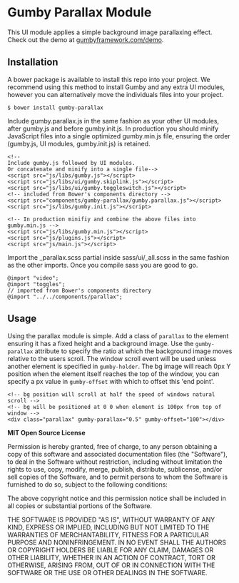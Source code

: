 Gumby Parallax Module
=====================

This UI module applies a simple background image parallaxing effect. Check out the demo at [gumbyframework.com/demo](http://gumbyframework.com/demo).

Installation
------------

A bower package is available to install this repo into your project. We recommend using this method to install Gumby and any extra UI modules, however you can alternatively move the individuals files into your project.

	$ bower install gumby-parallax

Include gumby.parallax.js in the same fashion as your other UI modules, after gumby.js and before gumby.init.js. In production you should minify JavaScript files into a single optimized gumby.min.js file, ensuring the order (gumby.js, UI modules, gumby.init.js) is retained. 

	<!--
	Include gumby.js followed by UI modules.
	Or concatenate and minify into a single file-->
	<script src="js/libs/gumby.js"></script>
	<script src="js/libs/ui/gumby.skiplink.js"></script>
	<script src="js/libs/ui/gumby.toggleswitch.js"></script>
	<!-- included from Bower's components directory -->
	<script src="components/gumby-parallax/gumby.parallax.js"></script>
	<script src="js/libs/gumby.init.js"></script>
	
	<!-- In production minifiy and combine the above files into gumby.min.js -->
	<script src="js/libs/gumby.min.js"></script>
	<script src="js/plugins.js"></script>
	<script src="js/main.js"></script>
	
Import the _parallax.scss partial inside sass/ui/_all.scss in the same fashion as the other imports. Once you compile sass you are good to go.

	@import "video";
	@import "toggles";
	// imported from Bower's components directory
	@import "../../components/parallax";


Usage
-----

Using the parallax module is simple. Add a class of `parallax` to the element ensuring it has a fixed height and a background image. Use the `gumby-parallax` attribute to specify the ratio at which the background image moves relative to the users scroll. The window scroll event will be used unless another element is specified in `gumby-holder`. The bg image will reach 0px Y position when the element itself reaches the top of the window, you can specify a px value in `gumby-offset` with which to offset this 'end point'.

	<!-- bg position will scroll at half the speed of windows natural scroll -->
	<!-- bg will be positioned at 0 0 when element is 100px from top of window -->
	<div class="parallax" gumby-parallax="0.5" gumby-offset="100"></div>


**MIT Open Source License**

Permission is hereby granted, free of charge, to any person obtaining a copy of this software and associated
documentation files (the "Software"), to deal in the Software without restriction, including without limitation the
rights to use, copy, modify, merge, publish, distribute, sublicense, and/or sell copies of the Software, and to permit
persons to whom the Software is furnished to do so, subject to the following conditions:

The above copyright notice and this permission notice shall be included in all copies or substantial portions of the
Software.

THE SOFTWARE IS PROVIDED "AS IS", WITHOUT WARRANTY OF ANY KIND, EXPRESS OR IMPLIED, INCLUDING BUT NOT LIMITED TO THE
WARRANTIES OF MERCHANTABILITY, FITNESS FOR A PARTICULAR PURPOSE AND NONINFRINGEMENT. IN NO EVENT SHALL THE AUTHORS OR
COPYRIGHT HOLDERS BE LIABLE FOR ANY CLAIM, DAMAGES OR OTHER LIABILITY, WHETHER IN AN ACTION OF CONTRACT, TORT OR
OTHERWISE, ARISING FROM, OUT OF OR IN CONNECTION WITH THE SOFTWARE OR THE USE OR OTHER DEALINGS IN THE SOFTWARE.

	
	
